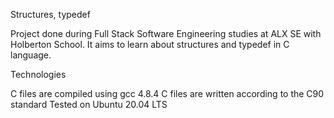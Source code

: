 Structures, typedef

Project done during Full Stack Software Engineering studies at ALX SE with Holberton School. It aims to learn about structures and typedef in C language.

Technologies

C files are compiled using gcc 4.8.4
C files are written according to the C90 standard
Tested on Ubuntu 20.04 LTS

